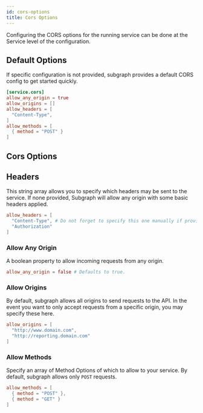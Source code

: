 ```yaml
---
id: cors-options
title: Cors Options
---
```


Configuring the CORS options for the running service can be done at the Service level of the configuration.

## Default Options

If specific configuration is not provided, subgraph provides a default CORS config to get started quickly.

```toml
[service.cors]
allow_any_origin = true
allow_origins = []
allow_headers = [
  "Content-Type",
]
allow_methods = [
  { method = "POST" }
]

```

## Cors Options

## Headers

This string array allows you to specify which headers may be sent to the service. If none provided, Subgraph will allow any origin with some basic headers applied.

```toml
allow_headers = [
  "Content-Type", # Do not forget to specify this one manually if providing additional headers.
  "Authorization"
]
```

### Allow Any Origin

A boolean property to allow incoming requests from any origin.

```toml
allow_any_origin = false # Defaults to true.
```

### Allow Origins

By default, subgraph allows all origins to send requests to the API. In the event you want to only accept requests from a specific origin,
you may specify these here.

```toml
allow_origins = [
  "http://www.domain.com",
  "http://reporting.domain.com"
]
```

### Allow Methods

Specify an array of Method Options of which to allow to your service. By default, subgraph allows only `POST` requests.

```toml
allow_methods = [
  { method = "POST" },
  { method = "GET" }
]
```
